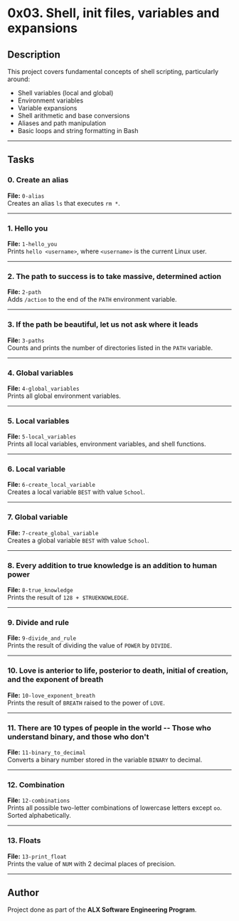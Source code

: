 # 0x03. Shell, init files, variables and expansions

## Description

This project covers fundamental concepts of shell scripting, particularly around:
- Shell variables (local and global)
- Environment variables
- Variable expansions
- Shell arithmetic and base conversions
- Aliases and path manipulation
- Basic loops and string formatting in Bash

---

## Tasks

### 0. Create an alias
**File:** `0-alias`  
Creates an alias `ls` that executes `rm *`.

---

### 1. Hello you
**File:** `1-hello_you`  
Prints `hello <username>`, where `<username>` is the current Linux user.

---

### 2. The path to success is to take massive, determined action
**File:** `2-path`  
Adds `/action` to the end of the `PATH` environment variable.

---

### 3. If the path be beautiful, let us not ask where it leads
**File:** `3-paths`  
Counts and prints the number of directories listed in the `PATH` variable.

---

### 4. Global variables
**File:** `4-global_variables`  
Prints all global environment variables.

---

### 5. Local variables
**File:** `5-local_variables`  
Prints all local variables, environment variables, and shell functions.

---

### 6. Local variable
**File:** `6-create_local_variable`  
Creates a local variable `BEST` with value `School`.

---

### 7. Global variable
**File:** `7-create_global_variable`  
Creates a global variable `BEST` with value `School`.

---

### 8. Every addition to true knowledge is an addition to human power
**File:** `8-true_knowledge`  
Prints the result of `128 + $TRUEKNOWLEDGE`.

---

### 9. Divide and rule
**File:** `9-divide_and_rule`  
Prints the result of dividing the value of `POWER` by `DIVIDE`.

---

### 10. Love is anterior to life, posterior to death, initial of creation, and the exponent of breath
**File:** `10-love_exponent_breath`  
Prints the result of `BREATH` raised to the power of `LOVE`.

---

### 11. There are 10 types of people in the world -- Those who understand binary, and those who don't
**File:** `11-binary_to_decimal`  
Converts a binary number stored in the variable `BINARY` to decimal.

---

### 12. Combination
**File:** `12-combinations`  
Prints all possible two-letter combinations of lowercase letters except `oo`. Sorted alphabetically.

---

### 13. Floats
**File:** `13-print_float`  
Prints the value of `NUM` with 2 decimal places of precision.

---

## Author
Project done as part of the **ALX Software Engineering Program**.
